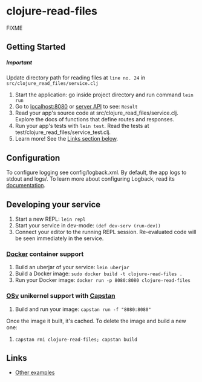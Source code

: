 # clojure-read-files

FIXME

## Getting Started

##### Important
Update directory path for reading files at `line no. 24` in `src/clojure_read_files/service.clj`

1. Start the application: go inside project directory and run command `lein run`
2. Go to [localhost:8080](http://localhost:8080/) or [server API](http://127.0.0.1:8080/) to see: `Result`
3. Read your app's source code at src/clojure_read_files/service.clj. Explore the docs of functions
   that define routes and responses.
4. Run your app's tests with `lein test`. Read the tests at test/clojure_read_files/service_test.clj.
5. Learn more! See the [Links section below](#links).


## Configuration

To configure logging see config/logback.xml. By default, the app logs to stdout and logs/.
To learn more about configuring Logback, read its [documentation](http://logback.qos.ch/documentation.html).


## Developing your service

1. Start a new REPL: `lein repl`
2. Start your service in dev-mode: `(def dev-serv (run-dev))`
3. Connect your editor to the running REPL session.
   Re-evaluated code will be seen immediately in the service.

### [Docker](https://www.docker.com/) container support

1. Build an uberjar of your service: `lein uberjar`
2. Build a Docker image: `sudo docker build -t clojure-read-files .`
3. Run your Docker image: `docker run -p 8080:8080 clojure-read-files`

### [OSv](http://osv.io/) unikernel support with [Capstan](http://osv.io/capstan/)

1. Build and run your image: `capstan run -f "8080:8080"`

Once the image it built, it's cached.  To delete the image and build a new one:

1. `capstan rmi clojure-read-files; capstan build`


## Links
* [Other examples](https://github.com/pedestal/samples)

